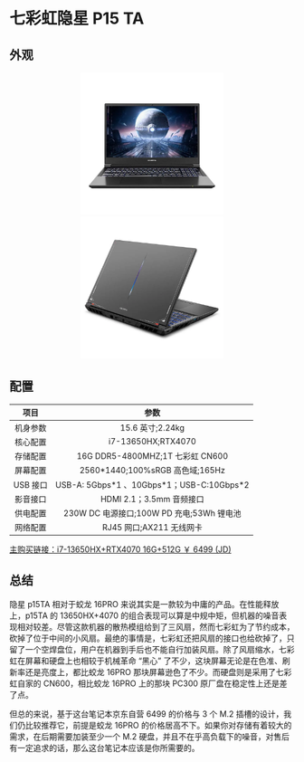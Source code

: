 # 七彩虹隐星 P15 TA

## 外观

<div style="margin: 0 auto; text-align: center; width: 50%"><img src="./assets/p15ta.webp" /></div>
<div style="margin: 0 auto; text-align: center; width: 50%"><img src="./assets/p15ta 1.webp" /></div>

## 配置

|   项目   |                     参数                     |
| :------: | :------------------------------------------: |
| 机身参数 |               15.6 英寸;2.24kg               |
| 核心配置 |              i7-13650HX;RTX4070              |
| 存储配置 |       16G DDR5-4800MHZ;1T 七彩虹 CN600       |
| 屏幕配置 |       2560\*1440;100%sRGB 高色域;165Hz       |
| USB 接口 | USB-A: 5Gbps\*1 、10Gbps\*1；USB-C:10Gbps\*2 |
| 影音接口 |           HDMI 2.1；3.5mm 音频接口           |
| 供电配置 |  230W DC 电源接口;100W PD 充电;53Wh 锂电池   |
| 网络配置 |           RJ45 网口;AX211 无线网卡           |

[主购买链接：i7-13650HX+RTX4070 16G+512G ￥ 6499 (JD)](https://3.cn/23hm-Yoz)

## 总结

隐星 p15TA 相对于蛟龙 16PRO 来说其实是一款较为中庸的产品。在性能释放上，p15TA 的 13650HX+4070 的组合表现可以算是中规中矩，但机器的噪音表现相对较差。尽管这款机器的散热模组给到了三风扇，然而七彩虹为了节约成本，砍掉了位于中间的小风扇。最绝的事情是，七彩虹还把风扇的接口也给砍掉了，只留了一个空焊盘位，用户在机器到手后也不能自行加装风扇。除了风扇缩水，七彩虹在屏幕和硬盘上也相较于机械革命 “黑心” 了不少，这块屏幕无论是在色准、刷新率还是亮度上，都比蛟龙 16PRO 那块屏幕逊色了不少。而硬盘则是采用了七彩虹自家的 CN600，相比蛟龙 16PRO 上的那块 PC300 原厂盘在稳定性上还是差了点。

但总的来说，基于这台笔记本京东自营 6499 的价格与 3 个 M.2 插槽的设计，我们仍比较推荐它，前提是蛟龙 16PRO 的价格居高不下。如果你对存储有着较大的需求，在后期需要加装至少一个 M.2 硬盘，并且不在乎高负载下的噪音，对售后有一定追求的话，那么这台笔记本应该是你所需要的。
